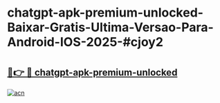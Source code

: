 # chatgpt-apk-premium-unlocked-Baixar-Gratis-Ultima-Versao-Para-Android-IOS-2025-#cjoy2

# <h2><a href="https://ainizakaria.my?title=chatgpt-apk-premium-unlocked&ref=25M">🔗👉 🔴 chatgpt-apk-premium-unlocked</a></h2>

[![acn](https://github.com/user-attachments/assets/0f9c940e-d8b0-45ae-aac7-cd30a18b3e1c)](https://ainizakaria.my?title=chatgpt-apk-premium-unlocked&ref=25M)

